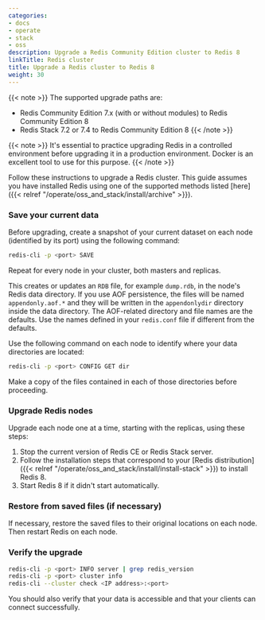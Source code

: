 ```yaml
---
categories:
- docs
- operate
- stack
- oss
description: Upgrade a Redis Community Edition cluster to Redis 8
linkTitle: Redis cluster
title: Upgrade a Redis cluster to Redis 8
weight: 30
---
```


{{< note >}}
The supported upgrade paths are:
- Redis Community Edition 7.x (with or without modules) to Redis Community Edition 8
- Redis Stack 7.2 or 7.4 to Redis Community Edition 8
{{< /note >}}

{{< note >}}
It's essential to practice upgrading Redis in a controlled environment before upgrading it in a production environment.
Docker is an excellent tool to use for this purpose.
{{< /note >}}

Follow these instructions to upgrade a Redis cluster. This guide assumes you have installed Redis using one of the supported methods listed [here]({{< relref "/operate/oss_and_stack/install/archive" >}}).

### Save your current data

Before upgrading, create a snapshot of your current dataset on each node (identified by its port) using the following command:

```bash
redis-cli -p <port> SAVE
```

Repeat for every node in your cluster, both masters and replicas.

This creates or updates an `RDB` file, for example `dump.rdb`, in the node's Redis data directory. If you use AOF persistence, the files will be named `appendonly.aof.*` and they will be written in the `appendonlydir` directory inside the data directory. The AOF-related directory and file names are the defaults. Use the names defined in your `redis.conf` file if different from the defaults.

Use the following command on each node to identify where your data directories are located:

```bash
redis-cli -p <port> CONFIG GET dir
```

Make a copy of the files contained in each of those directories before proceeding.

### Upgrade Redis nodes

Upgrade each node one at a time, starting with the replicas, using these steps:

1. Stop the current version of Redis CE or Redis Stack server.
1. Follow the installation steps that correspond to your [Redis distribution]({{< relref "/operate/oss_and_stack/install/install-stack" >}}) to install Redis 8.
1. Start Redis 8 if it didn't start automatically.

### Restore from saved files (if necessary)

If necessary, restore the saved files to their original locations on each node. Then restart Redis on each node.

### Verify the upgrade

```bash
redis-cli -p <port> INFO server | grep redis_version
redis-cli -p <port> cluster info
redis-cli --cluster check <IP address>:<port>
```

You should also verify that your data is accessible and that your clients can connect successfully.
